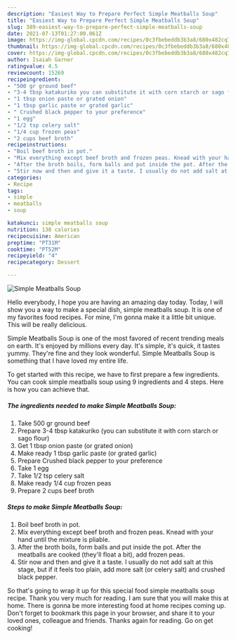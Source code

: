 ```yaml
---
description: "Easiest Way to Prepare Perfect Simple Meatballs Soup"
title: "Easiest Way to Prepare Perfect Simple Meatballs Soup"
slug: 389-easiest-way-to-prepare-perfect-simple-meatballs-soup
date: 2021-07-13T01:27:00.061Z
image: https://img-global.cpcdn.com/recipes/0c3fbebeddb3b3a8/680x482cq70/simple-meatballs-soup-recipe-main-photo.jpg
thumbnail: https://img-global.cpcdn.com/recipes/0c3fbebeddb3b3a8/680x482cq70/simple-meatballs-soup-recipe-main-photo.jpg
cover: https://img-global.cpcdn.com/recipes/0c3fbebeddb3b3a8/680x482cq70/simple-meatballs-soup-recipe-main-photo.jpg
author: Isaiah Garner
ratingvalue: 4.5
reviewcount: 15269
recipeingredient:
- "500 gr ground beef"
- "3-4 tbsp katakuriko you can substitute it with corn starch or sago flour"
- "1 tbsp onion paste or grated onion"
- "1 tbsp garlic paste or grated garlic"
- " Crushed black pepper to your preference"
- "1 egg"
- "1/2 tsp celery salt"
- "1/4 cup frozen peas"
- "2 cups beef broth"
recipeinstructions:
- "Boil beef broth in pot."
- "Mix everything except beef broth and frozen peas. Knead with your hand until the mixture is pliable."
- "After the broth boils, form balls and put inside the pot. After the meatballs are cooked (they&#39;ll float a bit), add frozen peas."
- "Stir now and then and give it a taste. I usually do not add salt at this stage, but if it feels too plain, add more salt (or celery salt) and crushed black pepper."
categories:
- Recipe
tags:
- simple
- meatballs
- soup

katakunci: simple meatballs soup 
nutrition: 138 calories
recipecuisine: American
preptime: "PT31M"
cooktime: "PT52M"
recipeyield: "4"
recipecategory: Dessert

---
```



![Simple Meatballs Soup](https://img-global.cpcdn.com/recipes/0c3fbebeddb3b3a8/680x482cq70/simple-meatballs-soup-recipe-main-photo.jpg)

Hello everybody, I hope you are having an amazing day today. Today, I will show you a way to make a special dish, simple meatballs soup. It is one of my favorites food recipes. For mine, I'm gonna make it a little bit unique. This will be really delicious.

Simple Meatballs Soup is one of the most favored of recent trending meals on earth. It's enjoyed by millions every day. It's simple, it's quick, it tastes yummy. They're fine and they look wonderful. Simple Meatballs Soup is something that I have loved my entire life.




To get started with this recipe, we have to first prepare a few ingredients. You can cook simple meatballs soup using 9 ingredients and 4 steps. Here is how you can achieve that.

<!--inarticleads1-->

##### The ingredients needed to make Simple Meatballs Soup:

1. Take 500 gr ground beef
1. Prepare 3-4 tbsp katakuriko (you can substitute it with corn starch or sago flour)
1. Get 1 tbsp onion paste (or grated onion)
1. Make ready 1 tbsp garlic paste (or grated garlic)
1. Prepare  Crushed black pepper to your preference
1. Take 1 egg
1. Take 1/2 tsp celery salt
1. Make ready 1/4 cup frozen peas
1. Prepare 2 cups beef broth




<!--inarticleads2-->

##### Steps to make Simple Meatballs Soup:

1. Boil beef broth in pot.
1. Mix everything except beef broth and frozen peas. Knead with your hand until the mixture is pliable.
1. After the broth boils, form balls and put inside the pot. After the meatballs are cooked (they&#39;ll float a bit), add frozen peas.
1. Stir now and then and give it a taste. I usually do not add salt at this stage, but if it feels too plain, add more salt (or celery salt) and crushed black pepper.




So that's going to wrap it up for this special food simple meatballs soup recipe. Thank you very much for reading. I am sure that you will make this at home. There is gonna be more interesting food at home recipes coming up. Don't forget to bookmark this page in your browser, and share it to your loved ones, colleague and friends. Thanks again for reading. Go on get cooking!
